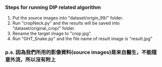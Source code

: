 ### Steps for running DIP related algorithm
1. Put the source images into "dataset/origin_99/" folder.
2. Run "cropNeck.py" and the results will be saved into "dataset/original_crop/" folder.
3. Rename the target image to "crop.jpg".
4. Run "GHT_Snake.py" and the file name of result image is "result.jpg"



### p.s. 因為我們所用的影像資料(source images)是來自醫生，不能隨意外流，所以沒有附上
